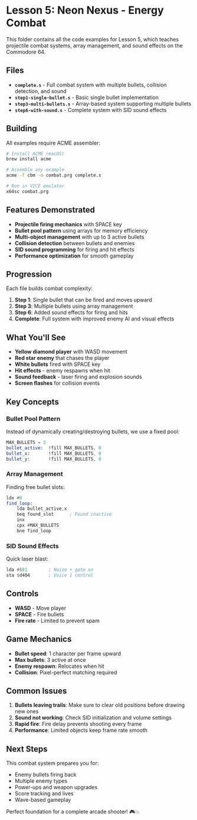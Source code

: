 # Lesson 5: Neon Nexus - Energy Combat

This folder contains all the code examples for Lesson 5, which teaches projectile combat systems, array management, and sound effects on the Commodore 64.

## Files

- **`complete.s`** - Full combat system with multiple bullets, collision detection, and sound
- **`step1-single-bullet.s`** - Basic single bullet implementation  
- **`step3-multi-bullets.s`** - Array-based system supporting multiple bullets
- **`step6-with-sound.s`** - Complete system with SID sound effects

## Building

All examples require ACME assembler:

```bash
# Install ACME (macOS)
brew install acme

# Assemble any example
acme -f cbm -o combat.prg complete.s

# Run in VICE emulator
x64sc combat.prg
```

## Features Demonstrated

- **Projectile firing mechanics** with SPACE key
- **Bullet pool pattern** using arrays for memory efficiency
- **Multi-object management** with up to 3 active bullets
- **Collision detection** between bullets and enemies
- **SID sound programming** for firing and hit effects
- **Performance optimization** for smooth gameplay

## Progression

Each file builds combat complexity:

1. **Step 1**: Single bullet that can be fired and moves upward
2. **Step 3**: Multiple bullets using array management
3. **Step 6**: Added sound effects for firing and hits
4. **Complete**: Full system with improved enemy AI and visual effects

## What You'll See

- **Yellow diamond player** with WASD movement
- **Red star enemy** that chases the player
- **White bullets** fired with SPACE key
- **Hit effects** - enemy respawns when hit
- **Sound feedback** - laser firing and explosion sounds
- **Screen flashes** for collision events

## Key Concepts

### Bullet Pool Pattern

Instead of dynamically creating/destroying bullets, we use a fixed pool:

```asm
MAX_BULLETS = 3
bullet_active:  !fill MAX_BULLETS, 0
bullet_x:       !fill MAX_BULLETS, 0
bullet_y:       !fill MAX_BULLETS, 0
```

### Array Management

Finding free bullet slots:
```asm
ldx #0
find_loop:
    lda bullet_active,x
    beq found_slot      ; Found inactive
    inx
    cpx #MAX_BULLETS
    bne find_loop
```

### SID Sound Effects

Quick laser blast:
```asm
lda #$81        ; Noise + gate on
sta $d404       ; Voice 1 control
```

## Controls

- **WASD** - Move player
- **SPACE** - Fire bullets
- **Fire rate** - Limited to prevent spam

## Game Mechanics

- **Bullet speed**: 1 character per frame upward
- **Max bullets**: 3 active at once
- **Enemy respawn**: Relocates when hit
- **Collision**: Pixel-perfect matching required

## Common Issues

1. **Bullets leaving trails**: Make sure to clear old positions before drawing new ones
2. **Sound not working**: Check SID initialization and volume settings
3. **Rapid fire**: Fire delay prevents shooting every frame
4. **Performance**: Limited objects keep frame rate smooth

## Next Steps

This combat system prepares you for:
- Enemy bullets firing back
- Multiple enemy types
- Power-ups and weapon upgrades
- Score tracking and lives
- Wave-based gameplay

Perfect foundation for a complete arcade shooter! 🎮💥